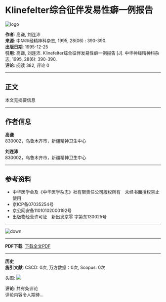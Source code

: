 # Klinefelter综合征伴发易性癖一例报告

![logo](https://example.com/imgsource.jspx?r=r/cms/shenjing/top_logo.png)

**作者**: 高谦, 刘连沛  
**来源**: 中华神经精神科杂志, 1995, 28(06) : 390-390.  
**出版日期**: 1995-12-25  
**引用**: 高谦, 刘连沛. Klinefelter综合征伴发易性癖一例报告 \[J\]. 中华神经精神科杂志, 1995, 28(6): 390-390.  
**评论**: 阅读 382, 评论 0  

---

## 正文

本文无摘要信息

---

## 作者信息

**高谦**  
830002，乌鲁木齐市，新疆精神卫生中心  

**刘连沛**  
830002，乌鲁木齐市，新疆精神卫生中心  

---

## 参考资料

- 中华医学会及《中华医学杂志》社有限责任公司版权所有　未经书面授权禁止使用  
- 京ICP备07035254号  
- 京公网安备11010102000192号  
- 出版物经营许可证　新出发京零 字第东130025号  

---

![down](https://example.com/imgsource.jspx?r=r/cms/img/article/down_wz.png)

---

**PDF下载**: [下载全文PDF](https://example.com/path/to/pdf)

---

**历史**  
**施引文献**: CSCD: 0次, 万方数据：0次, Scopus: 0次  

头图: ![](https://s3.cn-north-1.amazonaws.com.cn/cmas3/r/cms/img/article/pdf-z1.png)

**评论**: 共有条评论  
评论内容令人期待...
<!-- tcd_original_link https://rs.yiigle.com/CN11214619952806/699154.htm -->
